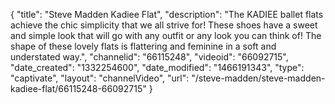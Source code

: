 {
    "title": "Steve Madden Kadiee Flat",
    "description": "The KADIEE ballet flats achieve the chic simplicity that we all strive for! These shoes have a sweet and simple look that will go with any outfit or any look you can think of! The shape of these lovely flats is flattering and feminine in a soft and understated way.",
    "channelid": "66115248",
    "videoid": "66092715",
    "date_created": "1332254600",
    "date_modified": "1466191343",
    "type": "captivate",
    "layout": "channelVideo",
    "url": "\/steve-madden\/steve-madden-kadiee-flat\/66115248-66092715"
}